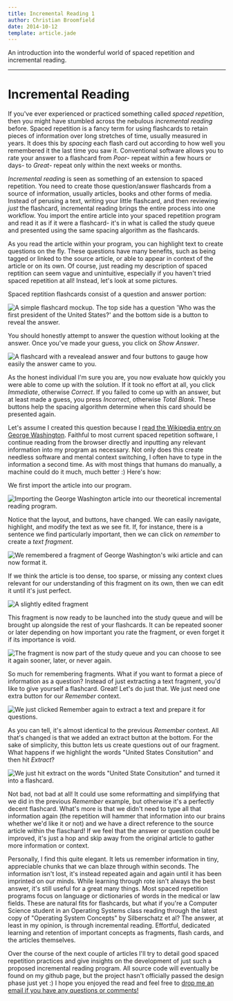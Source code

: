 ```yaml
---
title: Incremental Reading 1
author: Christian Broomfield
date: 2014-10-12
template: article.jade
---
```


An introduction into the wonderful world of spaced repetition and incremental reading.

---

# Incremental Reading

If you've ever experienced or practiced something called *spaced repetition*, then you might have stumbled across the nebulous *incremental reading* before. Spaced repetition is a fancy term for using flashcards to retain pieces of information over long stretches of time, usually measured in years. It does this by *spacing* each flash card out according to how well you remembered it the last time you saw it. Conventional software allows you to rate your answer to a flashcard from *Poor*- repeat within a few hours or days- to *Great*- repeat only within the next weeks or months. 

*Incremental reading* is seen as something of an extension to spaced repetition. You need to create those question/answer flashcards from a source of information, usually articles, books and other forms of media. Instead of perusing a text, writing your little flashcard, and then reviewing *just* the flashcard, incremental reading brings the entire process into one workflow. You import the entire article into your spaced repetition program and read it as if it were a flashcard- it's in what is called the study queue and presented using the same spacing algorithm as the flashcards.

As you read the article within your program, you can highlight text to create questions on the fly. These questions have many benefits, such as being tagged or linked to the source article, or able to appear in context of the article or on its own. Of course, just reading my description of spaced reptition can seem vague and unintuitive, especially if you haven't tried spaced repetition at all! Instead, let's look at some pictures.

Spaced reptition flashcards consist of a question and answer portion:

![A simple flashcard mockup. The top side has a question 'Who was the first president of the United States?' and the bottom side is a button to reveal the answer.](http://i.imgur.com/Et7n2DO.png)

You should honestly attempt to answer the question without looking at the answer. Once you've made your guess, you click on *Show Answer*.

![A flashcard with a revealead answer and four buttons to gauge how easily the answer came to you.](http://i.imgur.com/94QjqqP.png)

As the honest individual I'm sure you are, you now evaluate how quickly you were able to come up with the solution. If it took no effort at all, you click *Immediate*, otherwise *Correct*. If you failed to come up with an answer, but at least made a guess, you press *Incorrect*, otherwise *Total Blank*. These buttons help the spacing algorithm determine when this card should be presented again.

Let's assume I created this question because I [read the Wikipedia entry on George Washington](http://en.wikipedia.org/wiki/George_Washington). Faithful to most current spaced repetition software, I continue reading from the browser directly and inputting any relevant information into my program as necessary. Not only does this create needless software and mental context switching, I often have to type in the information a second time. As with most things that humans do manually, a machine could do it much, much better :) Here's how:

We first import the article into our program.

![Importing the George Washington article into our theoretical incremental reading program.](http://i.imgur.com/aP52IOD.png)

Notice that the layout, and buttons, have changed. We can easily navigate, highlight, and modify the text as we see fit. If, for instance, there is a sentence we find particularly important, then we can click on *remember* to create a *text fragment*.

![We remembered a fragment of George Washington's wiki article and can now format it.](http://i.imgur.com/IJMuohU.png)

If we think the article is too dense, too sparse, or missing any context clues relevant for our understanding of this fragment on its own, then we can edit it until it's just perfect.

![A slightly edited fragment](http://i.imgur.com/c33JD5b.png)

This fragment is now ready to be launched into the study queue and will be brought up alongside the rest of your flashcards. It can be repeated sooner or later depending on how important you rate the fragment, or even forget it if its importance is void.

![The fragment is now part of the study queue and you can choose to see it again sooner, later, or never again.](http://i.imgur.com/wKJPyJW.png)

So much for remembering fragments. What if you want to format a piece of information as a question? Instead of just extracting a text fragment, you'd like to give yourself a flashcard. Great! Let's do just that. We just need one extra button for our *Remember* context.

![We just clicked *Remember* again to extract a text and prepare it for questions.](http://i.imgur.com/LdTeijK.png)

As you can tell, it's almost identical to the previous *Remember* context. All that's changed is that we added an extract button at the bottom. For the sake of simplicity, this button lets us create questions out of our fragment. What happens if we highlight the words "United States Consitution" and then hit *Extract*?

![We just hit extract on the words "United State Consitution" and turned it into a flashcard.](http://i.imgur.com/fcyJ7K6.png)

Not bad, not bad at all! It could use some reformatting and simplifying that we did in the previous *Remember* example, but otherwise it's a perfectly decent flashcard. What's more is that we didn't need to type all that information again (the repetition will hammer that information into our brains whether we'd like it or not) and we have a direct reference to the source article within the flaschard! If we feel that the answer or question could be improved, it's just a hop and skip away from the original article to gather more information or context.

Personally, I find this quite elegant. It lets us remember information in tiny, appreciable chunks that we can blaze through within seconds. The information isn't lost, it's instead repeated again and again until it has been imprinted on our minds. While learning through rote isn't always the best answer, it's still useful for a great many things. Most spaced repetition programs focus on language or dictionaries of words in the medical or law fields. These are natural fits for flashcards, but what if you're a Computer Science student in an Operating Systems class reading through the latest copy of "Operating System Concepts" by Silberschatz et al? The answer, at least in my opinion, is through incremental reading. Effortful, dedicated learning and retention of important concepts as fragments, flash cards, and the articles themselves.

Over the course of the next couple of articles I'll try to detail good spaced repetition practices and give insights on the development of just such a proposed incremental reading program. All source code will eventually be found on my github page, but the project hasn't officially passed the design phase just yet :) I hope you enjoyed the read and feel free to [drop me an email if you have any questions or comments!](mailto:christian.broomfield@posteo.de)